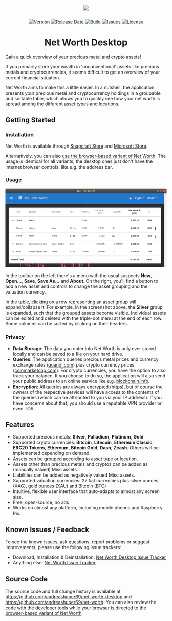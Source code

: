 <h1 align="center">
  <img width="128" src="https://raw.githubusercontent.com/andreashuber69/net-worth/master/doc/icon.svg?sanitize=true">
</h1>
<p align="center">
  <a href="https://github.com/andreashuber69/net-worth-desktop/releases/latest">
    <img src="https://img.shields.io/github/release/andreashuber69/net-worth-desktop.svg" alt="Version">
  </a>
  <a href="https://github.com/andreashuber69/net-worth-desktop/releases/latest">
    <img src="https://img.shields.io/github/release-date/andreashuber69/net-worth-desktop.svg" alt="Release Date">
  </a>
  <a href="https://travis-ci.org/andreashuber69/net-worth-desktop">
    <img src="https://img.shields.io/travis/andreashuber69/net-worth-desktop.svg" alt="Build">
  </a>
  <a href="https://github.com/andreashuber69/net-worth-desktop/issues">
    <img src="https://img.shields.io/github/issues-raw/andreashuber69/net-worth-desktop.svg" alt="Issues">
  </a>
  <a href="https://github.com/andreashuber69/net-worth-desktop/blob/master/LICENSE">
    <img src="https://img.shields.io/github/license/andreashuber69/net-worth-desktop.svg" alt="License">
  </a>
</p>

<h1 align="center">Net Worth Desktop</h1>

Gain a quick overview of your precious metal and crypto assets!

If you primarily store your wealth in 'unconventional' assets like precious metals and cryptocurrencies, it seems
difficult to get an overview of your current financial situation.

Net Worth aims to make this a little easier. In a nutshell, the application presents your precious metal and
cryptocurrency holdings in a groupable and sortable table, which allows you to quickly see how your net worth is spread
among the different asset types and locations.

## Getting Started

### Installation

Net Worth is available through [Snapcraft Store](https://snapcraft.io/net-worth) and
[Microsoft Store](https://www.microsoft.com/en-us/p/net-worth/9nthd1z5n1d4).

Alternatively, you can also
[use the browser-based variant of Net Worth](https://github.com/andreashuber69/net-worth/blob/master/README.md#installation).
The usage is identical for all variants, the desktop ones just don't have the internet browser controls, like e.g. the
address bar.

### Usage

![Screenshot](doc/screenshot.png)

In the toolbar on the left there's a menu with the usual suspects **New**, **Open...**, **Save**, **Save As...** and
**About**. On the right, you'll find a button to add a new asset and controls to change the asset grouping and the
valuation currency.

In the table, clicking on a row representing an asset group will expand/collapse it. For example, in the screenshot
above, the **Silver** group is expanded, such that the grouped assets become visible. Individual assets can be edited
and deleted with the triple-dot menu at the end of each row. Some columns can be sorted by clicking on their headers.

### Privacy

- **Data Storage**: The data you enter into Net Worth is only ever stored locally and can be saved to a file on your
  hard drive.
- **Queries**: The application queries precious metal prices and currency exchange rates
  ([quandl.com](https://quandl.com)) plus crypto currency prices ([coinmarketcap.com](https://coinmarketcap.com)). For
  crypto currencies, you have the option to also track your balance. If you choose to do so, the application will also
  send your public address to an online service like e.g. [blockchain.info](https://blockchain.info).
- **Encryption**: All queries are always encrypted (https), but of course the owners of the respective services will
  have access to the contents of the queries (which can be attributed to you via your IP address). If you have concerns
  about that, you should use a reputable VPN provider or even TOR.

## Features

- Supported precious metals: **Silver**, **Palladium**, **Platinum**, **Gold**
- Supported crypto currencies: **Bitcoin**, **Litecoin**, **Ethereum Classic**, **ERC20 Tokens**, **Ethereum**,
  **Bitcoin Gold**, **Dash**, **Zcash**. Others will be implemented depending on demand.
- Assets can be grouped according to asset type or location.
- Assets other than precious metals and cryptos can be added as (manually valued) Misc assets.
- Liabilities can be added as negatively valued Misc assets.
- Supported valuation currencies: 27 fiat currencies plus silver ounces (XAG), gold ounces (XAU) and Bitcoin (BTC)
- Intuitive, flexible user interface that auto-adapts to almost any screen size.
- Free, open-source, no ads
- Works on almost any platform, including mobile phones and Raspberry Pis.

## Known Issues / Feedback

To see the known issues, ask questions, report problems or suggest improvements, please use the following issue
trackers:

- Download, Installation & Deinstallation:
  [Net Worth Desktop Issue Tracker](https://github.com/andreashuber69/net-worth-desktop/issues)
- Anything else: [Net Worth Issue Tracker](https://github.com/andreashuber69/net-worth/issues)

## Source Code

The source code and full change history is available at <https://github.com/andreashuber69/net-worth-desktop> and
<https://github.com/andreashuber69/net-worth>. You can also review the code with the developer tools while your browser
is directed to the [browser-based variant of Net Worth](https://andreashuber69.github.io/net-worth).
